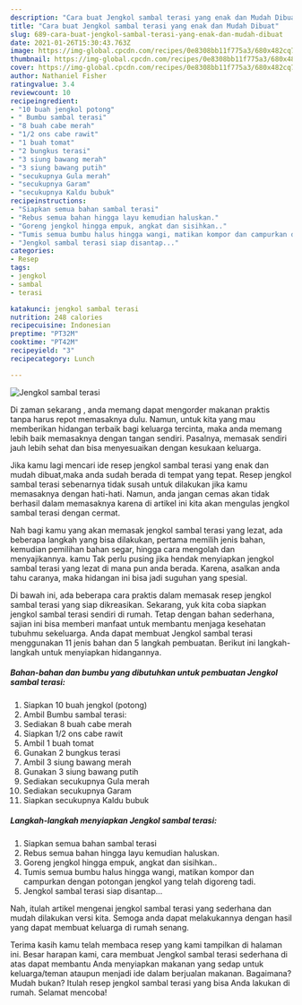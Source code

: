 ```yaml
---
description: "Cara buat Jengkol sambal terasi yang enak dan Mudah Dibuat"
title: "Cara buat Jengkol sambal terasi yang enak dan Mudah Dibuat"
slug: 689-cara-buat-jengkol-sambal-terasi-yang-enak-dan-mudah-dibuat
date: 2021-01-26T15:30:43.763Z
image: https://img-global.cpcdn.com/recipes/0e8308bb11f775a3/680x482cq70/jengkol-sambal-terasi-foto-resep-utama.jpg
thumbnail: https://img-global.cpcdn.com/recipes/0e8308bb11f775a3/680x482cq70/jengkol-sambal-terasi-foto-resep-utama.jpg
cover: https://img-global.cpcdn.com/recipes/0e8308bb11f775a3/680x482cq70/jengkol-sambal-terasi-foto-resep-utama.jpg
author: Nathaniel Fisher
ratingvalue: 3.4
reviewcount: 10
recipeingredient:
- "10 buah jengkol potong"
- " Bumbu sambal terasi"
- "8 buah cabe merah"
- "1/2 ons cabe rawit"
- "1 buah tomat"
- "2 bungkus terasi"
- "3 siung bawang merah"
- "3 siung bawang putih"
- "secukupnya Gula merah"
- "secukupnya Garam"
- "secukupnya Kaldu bubuk"
recipeinstructions:
- "Siapkan semua bahan sambal terasi"
- "Rebus semua bahan hingga layu kemudian haluskan."
- "Goreng jengkol hingga empuk, angkat dan sisihkan.."
- "Tumis semua bumbu halus hingga wangi, matikan kompor dan campurkan dengan potongan jengkol yang telah digoreng tadi."
- "Jengkol sambal terasi siap disantap..."
categories:
- Resep
tags:
- jengkol
- sambal
- terasi

katakunci: jengkol sambal terasi 
nutrition: 248 calories
recipecuisine: Indonesian
preptime: "PT32M"
cooktime: "PT42M"
recipeyield: "3"
recipecategory: Lunch

---
```



![Jengkol sambal terasi](https://img-global.cpcdn.com/recipes/0e8308bb11f775a3/680x482cq70/jengkol-sambal-terasi-foto-resep-utama.jpg)

Di zaman  sekarang , anda memang dapat mengorder makanan praktis tanpa harus repot memasaknya dulu. Namun, untuk kita yang mau memberikan hidangan terbaik bagi keluarga tercinta, maka anda memang lebih baik memasaknya dengan tangan sendiri. Pasalnya, memasak sendiri jauh lebih sehat dan bisa menyesuaikan dengan kesukaan keluarga.

Jika kamu lagi mencari ide resep jengkol sambal terasi yang enak dan mudah dibuat,maka anda sudah berada di tempat yang tepat. Resep jengkol sambal terasi  sebenarnya tidak susah untuk dilakukan jika kamu memasaknya dengan hati-hati. Namun, anda jangan cemas akan tidak berhasil dalam memasaknya 
karena di artikel ini kita akan mengulas jengkol sambal terasi dengan cermat.  



Nah bagi kamu yang akan memasak jengkol sambal terasi yang lezat, ada beberapa langkah yang bisa dilakukan, pertama memilih jenis bahan, kemudian pemilihan bahan segar, hingga cara mengolah dan menyajikannya. kamu Tak perlu pusing jika hendak menyiapkan jengkol sambal terasi yang lezat di mana pun anda berada. Karena, asalkan anda  tahu caranya, maka hidangan ini bisa jadi suguhan yang spesial.

Di bawah ini, ada beberapa cara praktis  dalam memasak resep jengkol sambal terasi yang siap dikreasikan. Sekarang, yuk kita coba siapkan jengkol sambal terasi sendiri di rumah. Tetap dengan bahan sederhana, sajian ini bisa memberi manfaat untuk membantu menjaga kesehatan tubuhmu sekeluarga. Anda dapat membuat Jengkol sambal terasi menggunakan 11 jenis bahan dan 5 langkah pembuatan. Berikut ini langkah-langkah untuk menyiapkan hidangannya.

<!--inarticleads1-->

##### Bahan-bahan dan bumbu yang dibutuhkan untuk pembuatan Jengkol sambal terasi:

1. Siapkan 10 buah jengkol (potong)
1. Ambil  Bumbu sambal terasi:
1. Sediakan 8 buah cabe merah
1. Siapkan 1/2 ons cabe rawit
1. Ambil 1 buah tomat
1. Gunakan 2 bungkus terasi
1. Ambil 3 siung bawang merah
1. Gunakan 3 siung bawang putih
1. Sediakan secukupnya Gula merah
1. Sediakan secukupnya Garam
1. Siapkan secukupnya Kaldu bubuk




<!--inarticleads2-->

##### Langkah-langkah menyiapkan Jengkol sambal terasi:

1. Siapkan semua bahan sambal terasi
1. Rebus semua bahan hingga layu kemudian haluskan.
1. Goreng jengkol hingga empuk, angkat dan sisihkan..
1. Tumis semua bumbu halus hingga wangi, matikan kompor dan campurkan dengan potongan jengkol yang telah digoreng tadi.
1. Jengkol sambal terasi siap disantap...




Nah, itulah artikel mengenai  jengkol sambal terasi  yang sederhana dan mudah dilakukan versi kita. Semoga anda dapat melakukannya dengan hasil yang dapat membuat keluarga di rumah senang. 

Terima kasih kamu telah membaca resep yang kami tampilkan di halaman ini. Besar harapan kami, cara membuat  Jengkol sambal terasi sederhana di atas dapat membantu Anda menyiapkan makanan yang sedap untuk keluarga/teman ataupun menjadi ide dalam berjualan makanan. Bagaimana? Mudah bukan? Itulah resep jengkol sambal terasi yang bisa Anda lakukan di rumah. Selamat mencoba!

